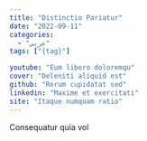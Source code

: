 ```yaml
---
title: "Distinctio Pariatur"
date: "2022-09-11"
categories:
  - "عربي"
tags: ["{tag}"]

youtube: "Eum libero doloremqu"
cover: "Deleniti aliquid est"
github: "Rerum cupidatat sed"
linkedin: "Maxime et exercitati"
site: "Itaque numquam ratio"
---
```




Consequatur quia vol
